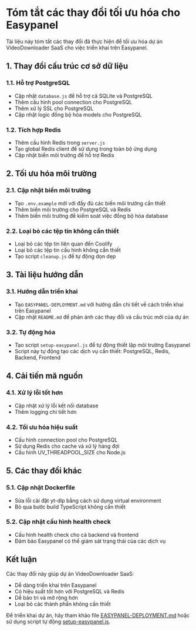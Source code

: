 # Tóm tắt các thay đổi tối ưu hóa cho Easypanel

Tài liệu này tóm tắt các thay đổi đã thực hiện để tối ưu hóa dự án VideoDownloader SaaS cho việc triển khai trên Easypanel.

## 1. Thay đổi cấu trúc cơ sở dữ liệu

### 1.1. Hỗ trợ PostgreSQL

- Cập nhật `database.js` để hỗ trợ cả SQLite và PostgreSQL
- Thêm cấu hình pool connection cho PostgreSQL
- Thêm xử lý SSL cho PostgreSQL
- Cập nhật logic đồng bộ hóa models cho PostgreSQL

### 1.2. Tích hợp Redis

- Thêm cấu hình Redis trong `server.js`
- Tạo global Redis client để sử dụng trong toàn bộ ứng dụng
- Cập nhật biến môi trường để hỗ trợ Redis

## 2. Tối ưu hóa môi trường

### 2.1. Cập nhật biến môi trường

- Tạo `.env.example` mới với đầy đủ các biến môi trường cần thiết
- Thêm biến môi trường cho PostgreSQL và Redis
- Thêm biến môi trường để kiểm soát việc đồng bộ hóa database

### 2.2. Loại bỏ các tệp tin không cần thiết

- Loại bỏ các tệp tin liên quan đến Coolify
- Loại bỏ các tệp tin cấu hình không cần thiết
- Tạo script `cleanup.js` để tự động dọn dẹp

## 3. Tài liệu hướng dẫn

### 3.1. Hướng dẫn triển khai

- Tạo `EASYPANEL-DEPLOYMENT.md` với hướng dẫn chi tiết về cách triển khai trên Easypanel
- Cập nhật `README.md` để phản ánh các thay đổi và cấu trúc mới của dự án

### 3.2. Tự động hóa

- Tạo script `setup-easypanel.js` để tự động thiết lập môi trường Easypanel
- Script này tự động tạo các dịch vụ cần thiết: PostgreSQL, Redis, Backend, Frontend

## 4. Cải tiến mã nguồn

### 4.1. Xử lý lỗi tốt hơn

- Cập nhật xử lý lỗi kết nối database
- Thêm logging chi tiết hơn

### 4.2. Tối ưu hóa hiệu suất

- Cấu hình connection pool cho PostgreSQL
- Sử dụng Redis cho cache và xử lý hàng đợi
- Cấu hình UV_THREADPOOL_SIZE cho Node.js

## 5. Các thay đổi khác

### 5.1. Cập nhật Dockerfile

- Sửa lỗi cài đặt yt-dlp bằng cách sử dụng virtual environment
- Bỏ qua bước build TypeScript không cần thiết

### 5.2. Cập nhật cấu hình health check

- Cấu hình health check cho cả backend và frontend
- Đảm bảo Easypanel có thể giám sát trạng thái của các dịch vụ

## Kết luận

Các thay đổi này giúp dự án VideoDownloader SaaS:
- Dễ dàng triển khai trên Easypanel
- Có hiệu suất tốt hơn với PostgreSQL và Redis
- Dễ bảo trì và mở rộng hơn
- Loại bỏ các thành phần không cần thiết

Để triển khai dự án, hãy tham khảo file [EASYPANEL-DEPLOYMENT.md](./EASYPANEL-DEPLOYMENT.md) hoặc sử dụng script tự động [setup-easypanel.js](./setup-easypanel.js).